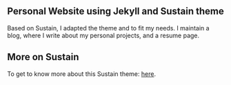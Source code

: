 ## Personal Website using Jekyll and Sustain theme

Based on Sustain, I adapted the theme and to fit my needs. I maintain a blog, where I write about my personal projects, and a resume page.

## More on Sustain

To get to know more about this Sustain theme: [here](https://github.com/biomadeira/sustain).

